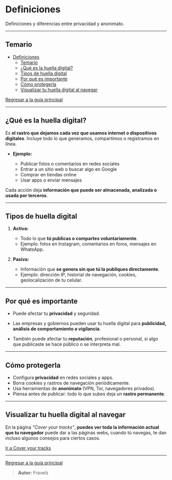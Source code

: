 # Definiciones

Definiciones y diferencias entre privacidad y anonimato.

---

## Temario

- [Definiciones](#definiciones)
  - [Temario](#temario)
  - [¿Qué es la huella digital?](#qué-es-la-huella-digital)
  - [Tipos de huella digital](#tipos-de-huella-digital)
  - [Por qué es importante](#por-qué-es-importante)
  - [Cómo protegerla](#cómo-protegerla)
  - [Visualizar tu huella digital al navegar](#visualizar-tu-huella-digital-al-navegar)

[Regresar a la guía principal](./../readme.md#10-privacidad-y-anonimato)

---

## ¿Qué es la huella digital?

Es **el rastro que dejamos cada vez que usamos internet o dispositivos digitales**. Incluye todo lo que generamos, compartimos o registramos en línea.

- **Ejemplo:**

  - Publicar fotos o comentarios en redes sociales
  - Entrar a un sitio web o buscar algo en Google
  - Comprar en tiendas online
  - Usar apps o enviar mensajes

Cada acción deja **información que puede ser almacenada, analizada o usada por terceros**.

---

## Tipos de huella digital

1. **Activa:**

   - Todo lo que **tú publicas o compartes voluntariamente**.
   - Ejemplo: fotos en Instagram, comentarios en foros, mensajes en WhatsApp.

2. **Pasiva:**

   - Información que **se genera sin que tú la publiques directamente**.
   - Ejemplo: dirección IP, historial de navegación, cookies, geolocalización de tu celular.

---

## Por qué es importante

- Puede afectar tu **privacidad** y seguridad.

- Las empresas y gobiernos pueden usar tu huella digital para **publicidad, análisis de comportamiento o vigilancia**.

- También puede afectar tu **reputación**, profesional o personal, si algo que publicaste se hace público o se interpreta mal.

---

## Cómo protegerla

- Configura **privacidad** en redes sociales y apps.
- Borra cookies y rastros de navegación periódicamente.
- Usa herramientas de **anonimato** (VPN, Tor, navegadores privados).
- Piensa antes de publicar: todo lo que subes deja un **rastro permanente**.

---

## Visualizar tu huella digital al navegar

En la página *"Cover your tracks"*, **puedes ver toda la información actual que tu navegador** puede dar a las páginas webs, cuando tú navegas, te dan incluso algunos consejos para ciertos casos.

[Ir a Cover your tracks](https://coveryourtracks.eff.org/)

---

[Regresar a la guía principal](./../readme.md#10-privacidad-y-anonimato)

> **Autor:** Fravelz
